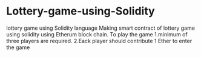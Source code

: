 # Lottery-game-using-Solidity
lottery game using Solidity language 
Making smart contract of lottery game using solidity using Etherum block chain.
To play the game 
1.minimum of three players are required.
2.Eack player should contribute 1 Ether to enter the game
